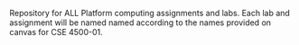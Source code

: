 Repository for ALL Platform computing assignments and labs. Each lab and assignment will be named named according to the names provided on canvas for CSE 4500-01.